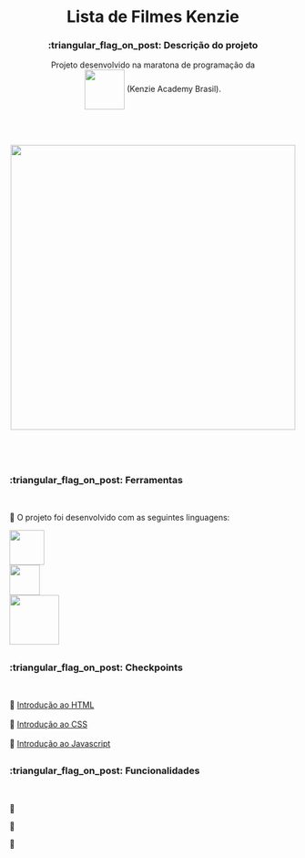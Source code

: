 # <div align="center">Lista de Filmes Kenzie</div>

<div align="center"><h3>:triangular_flag_on_post: Descrição do projeto</h3> 

Projeto desenvolvido na maratona de programação da <a href="https://kenzie.com.br/"><br>
<img width="70" align="center" src="https://kenzie.com.br/_next/image?url=%2Fimages%2Flogo.png&w=640&q=75"></a> (Kenzie Academy Brasil).</div>

<br><br>

<div align="center"><img width="500px" src="https://github.com/camilaMrt/projeto-kenzie-filmes/blob/main/img/Gif%20kenzie%20filmes.gif?raw=true"></div>

<br><br>

##

<h3>:triangular_flag_on_post: Ferramentas</h3> <br>

:small_blue_diamond: O projeto foi desenvolvido com as seguintes linguagens: &emsp;&emsp;

<img width="61" align="center" src="https://img.shields.io/badge/HTML5-E34F26?style=for-the-badge&logo=html5&logoColor=white"><br>
<img width="53" align="center" src="https://img.shields.io/badge/CSS3-1572B6?style=for-the-badge&logo=css3&logoColor=white"><br>
<img width="87" align="center" src="https://img.shields.io/badge/JavaScript-323330?style=for-the-badge&logo=javascript&logoColor=F7DF1E">


##

<h3>:triangular_flag_on_post: Checkpoints</h3> <br>

:small_blue_diamond: [Introdução ao HTML](https://kenzieacademybr.notion.site/Checkpoint-a3bb93eeea17474b8a71a204d3202992)<br><br>
:small_blue_diamond: [Introdução ao CSS](https://kenzieacademybr.notion.site/Checkpoint-3d724cd4547046178d8ce1b1c0d7dccf)<br><br>
:small_blue_diamond: [Introdução ao Javascript](https://kenzieacademybr.notion.site/Checkpoint-9b7fc209e7bd4cadbeee4d8a5ed5cdc7)

##

<h3>:triangular_flag_on_post: Funcionalidades</h3> <br>

:small_blue_diamond:

:small_blue_diamond:

:small_blue_diamond:  
